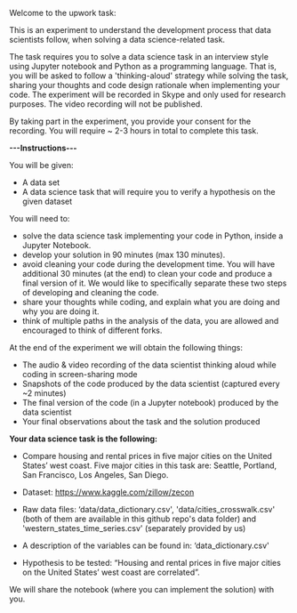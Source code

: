 Welcome to the upwork task:

This is an experiment to understand the development process that data scientists follow, when solving a data science-related task.

The task requires you to solve a data science task in an interview style using Jupyter notebook and Python as a programming language. That is, you will be asked to follow a 'thinking-aloud' strategy while solving the task, sharing your thoughts and code design rationale when implementing your code. The experiment will be recorded in Skype and only used for research purposes. The video recording will not be published. 

By taking part in the experiment, you provide your consent for the recording. You will require ~ 2-3 hours in total to complete this task.

**---Instructions---**

You will be given:

* A data set
* A data science task that will require you to verify a hypothesis on the given dataset

You will need to: 

* solve the data science task implementing your code in Python, inside a Jupyter Notebook.
* develop your solution in 90 minutes (max 130 minutes).
* avoid cleaning your code during the development time. You will have additional 30 minutes (at the end) to clean your code and produce a final version of it. We would like to specifically separate these two steps of developing and cleaning the code.
* share your thoughts while coding, and explain what you are doing and why you are doing it.
* think of multiple paths in the analysis of the data, you are allowed and encouraged to think of different forks. 

At the end of the experiment we will obtain the following things: 
* The audio & video recording of the data scientist thinking aloud while coding in screen-sharing mode
* Snapshots of the code produced by the data scientist (captured every ~2 minutes)
* The final version of the code (in a Jupyter notebook) produced by the data scientist
* Your final observations about the task and the solution produced

**Your data science task is the following:**

* Compare housing and rental prices in five major cities on the United States’ west coast. Five major cities in this task are:     Seattle, Portland, San Francisco, Los Angeles, San Diego.

* Dataset: https://www.kaggle.com/zillow/zecon

* Raw data files: ‘data/data_dictionary.csv', 'data/cities_crosswalk.csv' (both of them are available in this github repo's data folder)
  and 
  'western_states_time_series.csv' (separately provided by us)

* A description of the variables can be found in: ‘data_dictionary.csv'

* Hypothesis to be tested: “Housing and rental prices in five major cities on the United States’ west coast are correlated”.

We will share the notebook (where you can implement the solution) with you.
